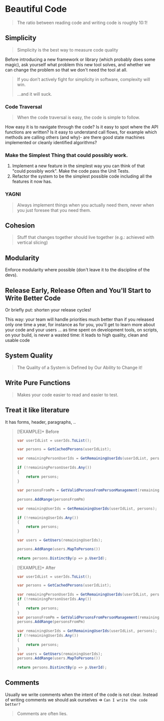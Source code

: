# Beautiful Code

> The ratio between reading code and writing code is roughly 10:1!    

## Simplicity

> Simplicity is the best way to measure code quality  

Before introducing a new framework or library (which probably does some magic), ask yourself what problem this new tool solves, and whether we can change the problem so that we don't need the tool at all.

> If you don’t actively fight for simplicity in software, complexity will win.
> 
> …and it will suck.
### Code Traversal  

> When the code traversal is easy, the code is simple to follow.

How easy it is to navigate through the code? Is it easy to spot where the API functions are written? Is it easy to understand call flows, for example which methods are calling others (and why)- are there good state machines implemented or cleanly identified algorithms?

### Make the Simplest Thing that could possibly work.

1. Implement a new feature in the simplest way you can think of that "could possibly work". Make the code pass the Unit Tests.
2. Refactor the system to be the simplest possible code including all the features it now has.

### YAGNI

> Always implement things when you actually need them, never when you just foresee that you need them.

## Cohesion

> Stuff that changes together should live together (e.g.: achieved with vertical slicing)


## Modularity

Enforce modularity where possible (don't leave it to the discipline of the devs).

## Release Early, Release Often and You'll Start to Write Better Code

Or briefly put: shorten your release cycles!

This way:
your team will handle priorities much better than if you released only one time a year, for instance
as for you, you'll get to learn more about your code and your users
… as time spent on development tools, on scripts, on your build, is never a wasted time: it leads to high quality, clean and usable code

##  System Quality

> The Quality of a System is Defined by Our Ability to Change it!

## Write Pure Functions

> Makes your code easier to read and easier to test.

## Treat it like literature

It has forms, header, paragraphs, ..

> [!EXAMPLE]+ Before
> ```csharp
> var userIdList = userIds.ToList();  
>
> var persons = GetCachedPersons(userIdList);  
>   
> var remainingPersonUserIds = GetRemainingUserIds(userIdList, persons);
>   
> if (!remainingPersonUserIds.Any())  
> {  
>     return persons;  
> }
>   
> var personsFromPm = GetValidPersonsFromPersonManagement(remainingPersonUserIds);
>   
> persons.AddRange(personsFromPm)  
>   
> var remainingUserIds = GetRemainingUserIds(userIdList, persons);
>   
> if (!remainingUserIds.Any())  
> {  
>     return persons;  
> } 
> 
> var users = GetUsers(remainingUserIds); 
> 
> persons.AddRange(users.MapToPersons())  
>   
> return persons.DistinctBy(p => p.UserId);
> ```

> [!EXAMPLE]+ After
> ```csharp
> var userIdList = userIds.ToList();  
>
> var persons = GetCachedPersons(userIdList);  
>   
> var remainingPersonUserIds = GetRemainingUserIds(userIdList, persons);  
> if (!remainingPersonUserIds.Any())  
> {  
>     return persons;  
> }  
> var personsFromPm = GetValidPersonsFromPersonManagement(remainingPersonUserIds);  
> persons.AddRange(personsFromPm)  
>   
> var remainingUserIds = GetRemainingUserIds(userIdList, persons);  
> if (!remainingUserIds.Any())  
> {  
>     return persons;  
> }  
> var users = GetUsers(remainingUserIds);  
> persons.AddRange(users.MapToPersons())  
>   
> return persons.DistinctBy(p => p.UserId);
> ```
## Comments

Usually we write comments when the intent of the code is not clear. Instead of writing comments we should ask ourselves => `Can I write the code better?`

> Comments are often lies.

